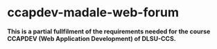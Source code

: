 # ccapdev-madale-web-forum

**This is a partial fullfilment of the requirements needed for the course CCAPDEV (Web Application Development) of DLSU-CCS.** 

